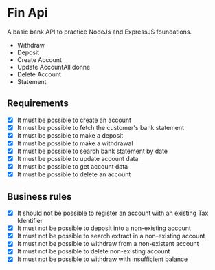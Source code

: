 # Fin Api

A basic bank API to practice NodeJs and ExpressJS foundations.

* Withdraw
* Deposit
* Create Account
* Update AccountAll donne
* Delete Account
* Statement

## Requirements

- [x] It must be possible to create an account
- [x] It must be possible to fetch the customer's bank statement
- [x] It must be possible to make a deposit
- [x] It must be possible to make a withdrawal
- [x] It must be possible to search bank statement by date
- [x] It must be possible to update account data
- [x] It must be possible to get account data
- [x] It must be possible to delete an account

## Business rules
- [x] It should not be possible to register an account with an existing Tax Identifier
- [x] It must not be possible to deposit into a non-existing account
- [x] It must not be possible to search extract in a non-existing account
- [x] It must not be possible to withdraw from a non-existent account
- [x] It must not be possible to delete non-existing account
- [x] It must not be possible to withdraw with insufficient balance